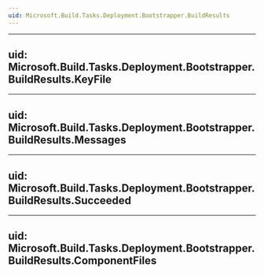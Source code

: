 ```yaml
---
uid: Microsoft.Build.Tasks.Deployment.Bootstrapper.BuildResults
---
```


---
uid: Microsoft.Build.Tasks.Deployment.Bootstrapper.BuildResults.KeyFile
---

---
uid: Microsoft.Build.Tasks.Deployment.Bootstrapper.BuildResults.Messages
---

---
uid: Microsoft.Build.Tasks.Deployment.Bootstrapper.BuildResults.Succeeded
---

---
uid: Microsoft.Build.Tasks.Deployment.Bootstrapper.BuildResults.ComponentFiles
---
